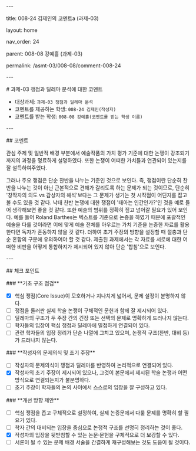 ﻿\---

title: 008-24 김제인의 코멘트a (과제-03)

layout: home

nav\_order: 24

parent: 008-08 강예흘 (과제-03)

permalink: /asmt-03/008-08/comment-008-24

\---

\# 과제-03 쟁점과 딜레마 분석에 대한 코멘트

- 대상과제: `과제-03 쟁점과 딜레마 분석`
- 코멘트를 제공하는 학생: `008-24 김제인(작성자)`
- 코멘트를 받는 학생: `008-08 강예흘(코멘트를 받는 학생 이름)`

\---

\## 코멘트

관심 주제 및 일반적 배경 부분에서 예술작품의 가치 평가 기준에 대한 논쟁이 강조되기까지의 과정을 명료하게 설명하였다. 또한 논쟁이 어떠한 가치들과 연관되어 있는지를 잘 설득하여주었다.

그러나 주요 쟁점은 단순 찬반을 나누는 기준인 것으로 보인다. 즉, 쟁점이란 단순히 찬반을 나누는 것이 아닌 근본적으로 견해가 갈리도록 하는 문제가 되는 것이므로, 단순히 '창작자의 의도 vs 감상자의 해석'보다는 그 문제가 생기는 첫 시작점이 어딘지를 잡고 볼 수도 있을 것 같다. 낙태 찬반 논쟁에 대한 쟁점이 '태아는 인간인가?'인 것을 예로 들어 생각해보면 좋을 것 같다. 또한 예술의 범위를 정확히 짚고 넘어갈 필요가 있어 보인다. 예를 들어 Roland Barthes는 텍스트를 기준으로 논증을 하였기 때문에 포괄적인 예술을 다룰 것이라면 이에 맞게 예술 전체를 아우르는 가치 기준을 논증한 자료를 활용한다면 독자가 혼동하지 않을 것 같다. 더하여 초기 주장의 방향을 설정할 때 절충과 단순 혼합의 구분에 유의하여야 할 것 같다. 제출된 과제에서는 각 자료를 서로에 대한 어떠한 비판을 어떻게 통합하지가 제시되어 있지 않아 단순 '합침'으로 보인다.

\---

\## 체크 포인트

\### \*\*기초 구조 점검\*\*

- [x] 핵심 쟁점(Core Issue)이 모호하거나 지나치게 넓어서, 문제 설정이 분명하지 않다.
- [ ] 쟁점을 둘러싼 실제 학술 논쟁이 구체적인 문헌과 함께 잘 제시되어 있다.
- [ ] 딜레마의 구조가 두 주장 간의 긴장 또는 선택의 문제로 명확하게 드러나지 않는다.
- [ ] 학자들의 입장이 핵심 쟁점과 딜레마에 밀접하게 연결되어 있다.
- [ ] 관련 학자들의 입장 정리가 단순 나열에 그치고 있으며, 논쟁적 구조(찬반, 대비 등)가 드러나지 않는다.

\### \*\*작성자의 문제의식 및 초기 주장\*\*

- [ ] 작성자의 문제의식이 쟁점과 딜레마를 반영하여 논리적으로 연결되어 있다.
- [x] 작성자의 초기 주장이 제시되어 있으나, 그것이 본문에서 제시된 학술 논쟁과 어떤 방식으로 연결되는지가 불분명하다.
- [ ] 초기 주장이 학자들의 논의 사이에서 스스로의 입장을 잘 구성하고 있다.

\### \*\*개선 방향 제안\*\*

- [ ] 핵심 쟁점을 좁고 구체적으로 설정하여, 실제 논증문에서 다룰 문제를 명확히 할 필요가 있다.
- [ ] 학자 간의 대비되는 입장을 중심으로 논쟁적 구조를 선명히 정리하는 것이 좋다.
- [x] 작성자의 입장을 뒷받침할 수 있는 논문·문헌을 구체적으로 더 보강할 수 있다.
- [ ] 서론이 될 수 있는 문제 배경 서술을 간결하게 재구성해보는 것도 도움이 될 것이다.
